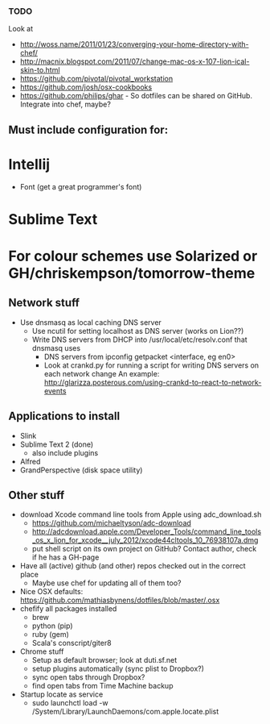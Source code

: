 ### TODO

Look at

* http://woss.name/2011/01/23/converging-your-home-directory-with-chef/
* http://macnix.blogspot.com/2011/07/change-mac-os-x-107-lion-ical-skin-to.html
* https://github.com/pivotal/pivotal_workstation
* https://github.com/josh/osx-cookbooks
* https://github.com/philips/ghar - So dotfiles can be shared on GitHub. Integrate into chef, maybe? 


## Must include configuration for:

# Intellij
* Font (get a great programmer's font)

# Sublime Text
# For colour schemes use Solarized or GH/chriskempson/tomorrow-theme


## Network stuff

* Use dnsmasq as local caching DNS server 
  * Use ncutil for setting localhost as DNS server (works on Lion??)
  * Write DNS servers from DHCP into /usr/local/etc/resolv.conf that dnsmasq uses
    * DNS servers from ipconfig getpacket <interface, eg en0>
    * Look at crankd.py for running a script for writing DNS servers on each network change
      An example: http://glarizza.posterous.com/using-crankd-to-react-to-network-events

## Applications to install

* Slink
* Sublime Text 2 (done)
  * also include plugins
* Alfred
* GrandPerspective (disk space utility)

## Other stuff

* download Xcode command line tools from Apple using adc_download.sh
  * https://github.com/michaeltyson/adc-download
  * http://adcdownload.apple.com/Developer_Tools/command_line_tools_os_x_lion_for_xcode__july_2012/xcode44cltools_10_76938107a.dmg
  * put shell script on its own project on GitHub? Contact author, check if he has a GH-page
* Have all (active) github (and other) repos checked out in the correct place
	* Maybe use chef for updating all of them too?
* Nice OSX defaults: https://github.com/mathiasbynens/dotfiles/blob/master/.osx
* chefify all packages installed
  * brew
  * python (pip)
  * ruby (gem)
  * Scala's conscript/giter8
* Chrome stuff
  * Setup as default browser; look at duti.sf.net
  * setup plugins automatically (sync plist to Dropbox?)
  * sync open tabs through Dropbox?
  * find open tabs from Time Machine backup
* Startup locate as service
  * sudo launchctl load -w /System/Library/LaunchDaemons/com.apple.locate.plist

